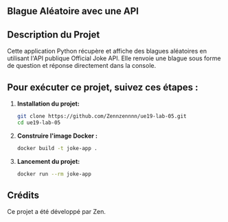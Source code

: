 ## Blague Aléatoire avec une API


## Description du Projet

Cette application Python récupère et affiche des blagues aléatoires en utilisant l'API publique Official Joke API. Elle renvoie une blague sous forme de question et réponse directement dans la console.


## Pour exécuter ce projet, suivez ces étapes :

1. **Installation du projet:**
    ```sh
    git clone https://github.com/Zennzennnn/ue19-lab-05.git
    cd ue19-lab-05
    ```

2. **Construire l'image Docker :**

    ```sh
    docker build -t joke-app .
    ```

3. **Lancement du projet:**
    ```sh
    docker run --rm joke-app
    ```
## Crédits

Ce projet a été développé par Zen.
